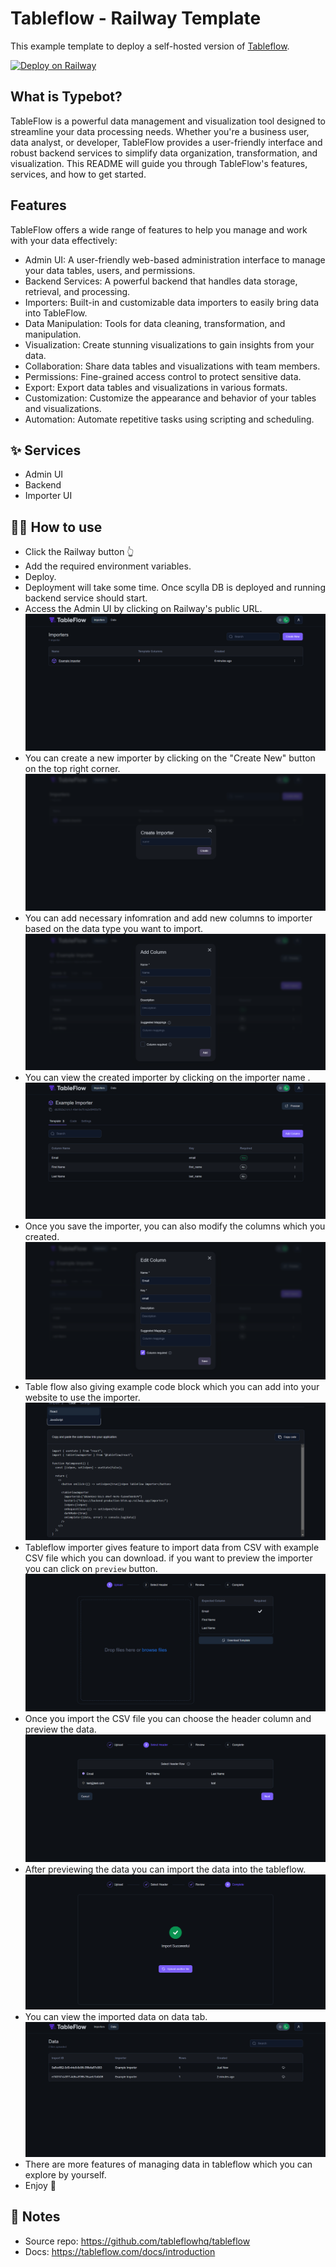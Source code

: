 # Tableflow - Railway Template

This example template to deploy a self-hosted version of [Tableflow](https://tableflow.com/). 

[![Deploy on Railway](https://railway.app/button.svg)](https://railway.app/template/Zj8toL?referralCode=HT4TtK)

## What is Typebot?
TableFlow is a powerful data management and visualization tool designed to streamline your data processing needs. Whether you're a business user, data analyst, or developer, TableFlow provides a user-friendly interface and robust backend services to simplify data organization, transformation, and visualization. This README will guide you through TableFlow's features, services, and how to get started.

## Features
TableFlow offers a wide range of features to help you manage and work with your data effectively:

- Admin UI: A user-friendly web-based administration interface to manage your data tables, users, and permissions.
- Backend Services: A powerful backend that handles data storage, retrieval, and processing.
- Importers: Built-in and customizable data importers to easily bring data into TableFlow.
- Data Manipulation: Tools for data cleaning, transformation, and manipulation.
- Visualization: Create stunning visualizations to gain insights from your data.
- Collaboration: Share data tables and visualizations with team members.
- Permissions: Fine-grained access control to protect sensitive data.
- Export: Export data tables and visualizations in various formats.
- Customization: Customize the appearance and behavior of your tables and visualizations.
- Automation: Automate repetitive tasks using scripting and scheduling.

## ✨ Services

- Admin UI
- Backend
- Importer UI

## 💁‍♀️ How to use

- Click the Railway button 👆
- Add the required environment variables. 
- Deploy.
- Deployment will take some time. Once scylla DB is deployed and running backend service should start.
- Access the Admin UI by clicking on Railway's public URL. 
![Dashboard](img/admin-dashboard.png)
- You can create a new importer by clicking on the "Create New" button on the top right corner.
![importer](img/new_importer.png)
- You can add necessary infomration and add new columns to importer based on the data type you want to import.
![column](img/Add_column.png)
- You can view the created importer by clicking on the importer name .
![view](img/example_importer.png)
- Once you save the importer, you can also modify the columns which you created.
![edit](img/edit_column.png)
- Table flow also giving example code block which you can add into your website to use the importer.
![code](img/code_block.png)
- Tableflow importer gives feature to import data from CSV with example CSV file which you can download. if you want to preview the importer you can click on `preview` button.
![preview](img/importer-ui.png)
- Once you import the CSV file you can choose the header column and preview the data.
![importer-header](img/importer-header.png)
- After previewing the data you can import the data into the tableflow.
![complete](img/impoter-complete.png)
- You can view the imported data on data tab.
![data](img/data.png)
- There are more features of managing data in tableflow which you can explore by yourself.
- Enjoy 🎉
## 📝 Notes

- Source repo: https://github.com/tableflowhq/tableflow
- Docs: https://tableflow.com/docs/introduction